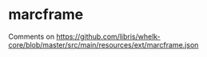 # marcframe
Comments on https://github.com/libris/whelk-core/blob/master/src/main/resources/ext/marcframe.json
